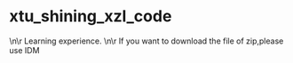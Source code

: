# xtu_shining_xzl_code
\n\r
Learning experience.
\n\r
If you want to download the file of zip,please use IDM
